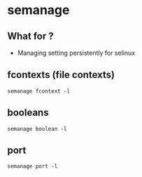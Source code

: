 # semanage

## What for  ?

  * Managing setting persistently for selinux 

## fcontexts (file contexts) 

```
semanage fcontext -l 
```

## booleans 

```
semanage boolean -l 
```

## port 

```
semanage port -l 
